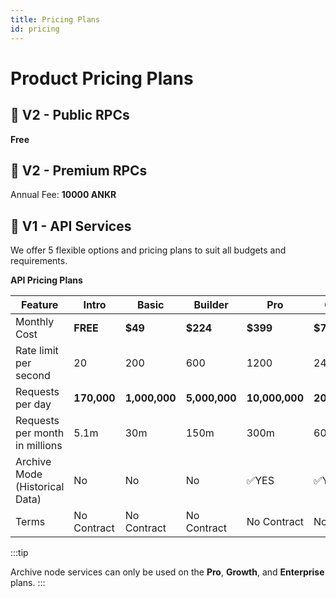 ```yaml
---
title: Pricing Plans
id: pricing
---
```


# Product Pricing Plans

## 📌 V2 - Public RPCs

**Free**

## 📌 V2 - Premium RPCs

Annual Fee: **10000 ANKR** 

## 📌 V1 - API Services

We offer 5 flexible options and pricing plans to suit all budgets and
requirements.

**API Pricing Plans**


| **Feature**                    | **Intro**   | **Basic**     | **Builder**   | **Pro**     | **Growth**    | **Enterprise**     |
| ------------------------------ | ----------- | ------------- | ------------- | ----------- | ------------- | ------------------ |
| Monthly Cost                   | **FREE**    | **$49**       | **$224**      | **$399**    | **$799**      | **$2500+**         |
| Rate limit per second          | 20           | 200          | 600           | 1200        | 2400          | 500+ (scales to 10,000) |
| Requests per day               | **170,000** | **1,000,000** | **5,000,000** | **10,000,000**| **20,000,000** | **Unlimited**   |
| Requests per month in millions | 5.1m        | 30m           | 150m          | 300m        | 600m          | Unlimited          |
| Archive Mode (Historical Data) | No          | No            | No            | :white_check_mark:YES | :white_check_mark:YES | :white_check_mark:YES |
| Terms                          | No Contract | No Contract   | No Contract   | No Contract  | No Contract  | Contract Required       |

:::tip

Archive node services can only be used on the **Pro**, **Growth**, and **Enterprise** plans.
:::
